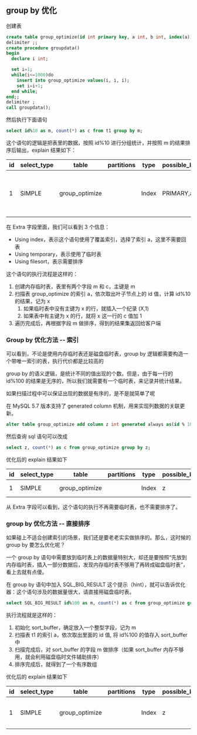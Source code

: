 ## group by 优化

创建表

```sql
create table group_optimize(id int primary key, a int, b int, index(a));
delimiter ;;
create procedure groupdata()
begin
  declare i int;

  set i=1;
  while(i<=1000)do
    insert into group_optimize values(i, i, i);
    set i=i+1;
  end while;
end;;
delimiter ;
call groupdata();
```

然后执行下面语句

```sql
select id%10 as m, count(*) as c from t1 group by m;
```

这个语句的逻辑是把表里的数据，按照 id%10 进行分组统计，并按照 m 的结果排序后输出，explain 结果如下：

| id   | select_type | table          | partitions | type  | possible_keys | key  | key_len | ref  | rows | filtered | Extra                                        |
| ---- | ----------- | -------------- | ---------- | ----- | ------------- | ---- | ------- | ---- | ---- | -------- | -------------------------------------------- |
| 1    | SIMPLE      | group_optimize |            | Index | PRIMARY,a,z   | a    | 5       |      | 1000 | 100      | Using index; Using temporary; Using filesort |

在 Extra 字段里面，我们可以看到 3 个信息：

- Using index，表示这个语句使用了覆盖索引，选择了索引 a，这里不需要回表
- Using temporary，表示使用了临时表
- Using filesort，表示需要排序

这个语句的执行流程是这样的：

1. 创建内存临时表，表里有两个字段 m 和 c，主键是 m
2. 扫描表 group_optimize 的索引 a，依次取出叶子节点上的 id 值，计算 id%10 的结果，记为 x
   1. 如果临时表中没有主键为 x 的行，就插入一个纪录 (X,1)
   2. 如果表中有主键为 x 的行，就将 x 这一行的 c 值加 1
3. 遍历完成后，再根据字段 m 做排序，得到的结果集返回给客户端

### Group by 优化方法 -- 索引

可以看到，不论是使用内存临时表还是磁盘临时表，group by 逻辑都需要构造一个带唯一索引的表，执行代价都是比较高的

group by 的语义逻辑，是统计不同的值出现的个数。但是，由于每一行的 id%100 的结果是无序的，所以我们就需要有一个临时表，来记录并统计结果。

如果扫描过程中可以保证出现的数据是有序的，是不是就简单了呢

在 MySQL 5.7 版本支持了 generated column 机制，用来实现列数据的关联更新。

```sql
alter table group_optimize add column z int generated always as(id % 100), add index(z);
```

然后查询 sql 语句可以改成

```sql
select z, count(*) as c from group_optimize group by z;
```

优化后的 explain 结果如下

| id   | select_type | table          | partitions | type  | possible_keys | key  | key_len | ref  | rows | filtered | Extra        |
| ---- | ----------- | -------------- | ---------- | ----- | ------------- | ---- | ------- | ---- | ---- | -------- | ------------ |
| 1    | SIMPLE      | group_optimize |            | Index | z             | z    | 5       |      | 1000 | 100      | Using index; |

从 Extra 字段可以看到，这个语句的执行不再需要临时表，也不需要排序了。

### group by 优化方法 -- 直接排序

如果碰上不适合创建索引的场景，我们还是要老老实实做排序的。那么，这时候的 group by 要怎么优化呢？

一个 group by 语句中需要放到临时表上的数据量特别大，却还是要按照“先放到内存临时表，插入一部分数据后，发现内存临时表不够用了再转成磁盘临时表”，看上去就有点傻。

在 group by 语句中加入 SQL_BIG_RESULT 这个提示（hint），就可以告诉优化器：这个语句涉及的数据量很大，请直接用磁盘临时表。

```sql
select SQL_BIG_RESULT id%100 as m, count(*) as c from group_optimize group by m;
```

执行流程就是这样的：

1. 初始化 sort_buffer，确定放入一个整型字段，记为 m
2. 扫描表 t1 的索引 a，依次取出里面的 id 值, 将 id%100 的值存入 sort_buffer 中
3. 扫描完成后，对 sort_buffer 的字段 m 做排序（如果 sort_buffer 内存不够用，就会利用磁盘临时文件辅助排序）
4. 排序完成后，就得到了一个有序数组

优化后的 explain 结果如下

| id   | select_type | table          | partitions | type  | possible_keys | key  | key_len | ref  | rows | filtered | Extra                        |
| ---- | ----------- | -------------- | ---------- | ----- | ------------- | ---- | ------- | ---- | ---- | -------- | ---------------------------- |
| 1    | SIMPLE      | group_optimize |            | Index | z             | z    | 5       |      | 1000 | 100      | Using index;  Using filesort |

